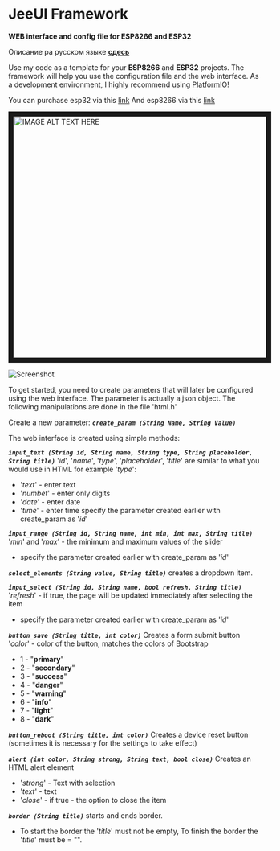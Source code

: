 # JeeUI Framework
**WEB interface and config file for ESP8266 and ESP32**

Описание ра русском языке [**сдесь**](http://jeegit.ru/2019/02/11/jeeuiframework)

Use my code as a template for your **ESP8266** and **ESP32** projects.
The framework will help you use the configuration file and the web interface.
As a development environment, I highly recommend using [PlatformIO](https://platformio.org)!

You can purchase esp32 via this [link](http://ali.pub/3447ws)
And esp8266 via this [link](http://ali.pub/34481n)

<a href="http://www.youtube.com/watch?feature=player_embedded&v=VcrKS47OOtk
" target="_blank"><img src="http://img.youtube.com/vi/VcrKS47OOtk/0.jpg" 
alt="IMAGE ALT TEXT HERE" width="720" height="480" border="10" /></a>

![Screenshot](http://jeegit.ru/wp-content/uploads/2019/02/0001.jpg)

To get started, you need to create parameters that will later be configured using the web interface. The parameter is actually a json object. The following manipulations are done in the file 'html.h'

Create a new parameter:
***`create_param (String Name, String Value)`***

The web interface is created using simple methods:

***`input_text (String id, String name, String type, String placeholder, String title)`***
'*id*', '*name*', '*type*', '*placeholder*', '*title*' are similar to what you would use in HTML
for example '*type*':
 - '*text*' - enter text
 - '*numbet*' - enter only digits
 - '*date*' - enter date
 - '*time*' - enter time
specify the parameter created earlier with create_param as '*id*'

***`input_range (String id, String name, int min, int max, String title)`***
'*min*' and '*max*' - the minimum and maximum values ​​of the slider
 - specify the parameter created earlier with create_param as '*id*'

***`select_elements (String value, String title)`***
creates a dropdown item.

***`input_select (String id, String name, bool refresh, String title)`***
'*refresh*' - if true, the page will be updated immediately after selecting the item
 - specify the parameter created earlier with create_param as '*id*'

***`button_save (String title, int color)`***
Creates a form submit button
'*color*' - color of the button, matches the colors of Bootstrap
 - 1 - "**primary**"
 - 2 - "**secondary**"
 - 3 - "**success**"
 - 4 - "**danger**"
 - 5 - "**warning**"
 - 6 - "**info**"
 - 7 - "**light**"
 - 8 - "**dark**"

***`button_reboot (String title, int color)`***
Creates a device reset button (sometimes it is necessary for the settings to take effect)

***`alert (int color, String strong, String text, bool close)`***
Creates an HTML alert element
 - '*strong*' - Text with selection
- '*text*' - text
- '*close*' - if true - the option to close the item

***`border (String title)`***
starts and ends border.
- To start the border the '*title*' must not be empty,
To finish the border the '*title*' must be = "".
